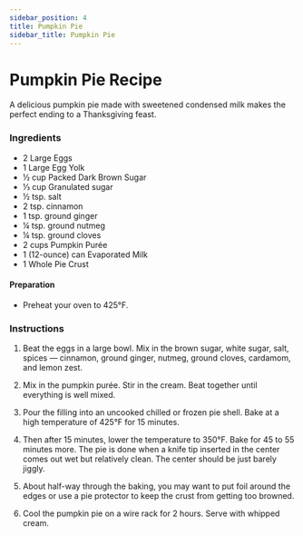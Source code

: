 ```yaml
---
sidebar_position: 4
title: Pumpkin Pie
sidebar_title: Pumpkin Pie
---
```


# Pumpkin Pie Recipe
A delicious pumpkin pie made with sweetened condensed milk makes the perfect ending to a Thanksgiving feast.

### Ingredients
- 2 Large Eggs
- 1 Large Egg Yolk
- ½ cup Packed Dark Brown Sugar
- ⅓ cup Granulated sugar
- ½ tsp. salt
- 2 tsp. cinnamon
- 1 tsp. ground ginger
- ¼ tsp. ground nutmeg
- ¼ tsp. ground cloves
- 2 cups Pumpkin Purée
- 1 (12-ounce) can Evaporated Milk
- 1 Whole Pie Crust

#### Preparation
- Preheat your oven to 425°F.

### Instructions
1. Beat the eggs in a large bowl. Mix in the brown sugar, white sugar, salt, spices — cinnamon, ground ginger, nutmeg, ground cloves, cardamom, and lemon zest.

2. Mix in the pumpkin purée. Stir in the cream. Beat together until everything is well mixed.

3. Pour the filling into an uncooked chilled or frozen pie shell. Bake at a high temperature of 425°F for 15 minutes.

4. Then after 15 minutes, lower the temperature to 350°F. Bake for 45 to 55 minutes more. The pie is done when a knife tip inserted in the center comes out wet but relatively clean. The center should be just barely jiggly.

5. About half-way through the baking, you may want to put foil around the edges or use a pie protector to keep the crust from getting too browned.

6. Cool the pumpkin pie on a wire rack for 2 hours. Serve with whipped cream.